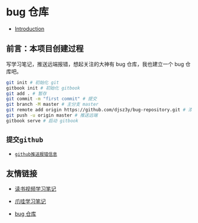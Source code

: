 # bug 仓库

- [Introduction](README.md)

## 前言：本项目创建过程

写学习笔记，推送远端报错，想起关注的大神有 bug 仓库，我也建立一个 bug 仓库吧。

```bash
git init # 初始化 git
gitbook init # 初始化 gitbook
git add . # 暂存
git commit -m "first commit" # 提交
git branch -M master # 主分支 master
git remote add origin https://github.com/djsz3y/bug-repository.git # 添加远端仓库地址
git push -u origin master # 推送远端
gitbook serve # 启动 gitbook
```

## `提交github`

- [`github推送报错信息`](提交github/github推送报错信息.md)

## 友情链接

- [读书视频学习笔记](https://github.com/djsz3y/learning-notes)

- [爪哇学习笔记](https://github.com/djsz3y/zhaowa-study-notes)

- [bug 仓库](https://github.com/djsz3y/bug-repository)